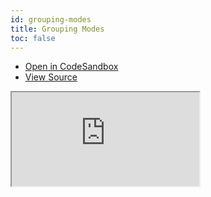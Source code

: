 ```yaml
---
id: grouping-modes
title: Grouping Modes
toc: false
---
```


- [Open in CodeSandbox](https://codesandbox.io/s/github/tannerlinsley/react-charts/tree/main/examples/grouping-modes)
- [View Source](https://github.com/tannerlinsley/react-charts/tree/main/examples/grouping-modes)

<iframe
  src="https://codesandbox.io/embed/github/tannerlinsley/react-charts/tree/main/examples/grouping-modes?autoresize=1&fontsize=14&theme=dark"
  title="tannerlinsley/react-charts: grouping-modes"
  sandbox="allow-forms allow-modals allow-popups allow-presentation allow-same-origin allow-scripts"
  style={{
    width: '100%',
    height: '80vh',
    border: '0',
    borderRadius: 8,
    overflow: 'hidden',
    position: 'static',
    zIndex: 0,
  }}
></iframe>
